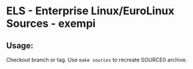 # ELS - Enterprise Linux/EuroLinux Sources - exempi
 
## Usage:
  Checkout branch or tag. Use `make sources` to recreate  SOURCE0 archive.
